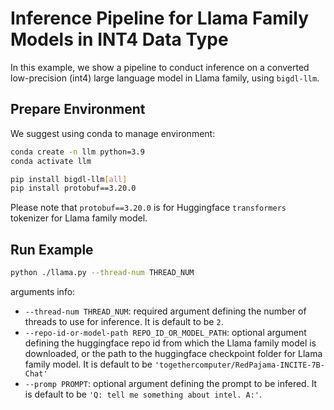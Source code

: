# Inference Pipeline for Llama Family Models in INT4 Data Type

In this example, we show a pipeline to conduct inference on a converted low-precision (int4) large language model in Llama family, using `bigdl-llm`.

## Prepare Environment
We suggest using conda to manage environment:
```bash
conda create -n llm python=3.9
conda activate llm

pip install bigdl-llm[all]
pip install protobuf==3.20.0
```
Please note that `protobuf==3.20.0` is for Huggingface `transformers` tokenizer for Llama family model.

## Run Example
```bash
python ./llama.py --thread-num THREAD_NUM
```
arguments info:
- `--thread-num THREAD_NUM`: required argument defining the number of threads to use for inference. It is default to be `2`.
- `--repo-id-or-model-path REPO_ID_OR_MODEL_PATH`: optional argument defining the huggingface repo id from which the Llama family model is downloaded, or the path to the huggingface checkpoint folder for Llama family model. It is default to be `'togethercomputer/RedPajama-INCITE-7B-Chat'`
- `--promp PROMPT`: optional argument defining the prompt to be infered. It is default to be `'Q: tell me something about intel. A:'`.
